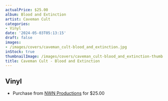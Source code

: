 ```yaml
---
actualPrice: $25.00
album: Blood and Extinction
artist: Caveman Cult
categories:
- Vinyl
date: '2024-05-03T05:13:15'
draft: false
images:
- /images/covers/caveman_cult-blood_and_extinction.jpg
inStock: true
thumbnailImage: /images/covers/caveman_cult-blood_and_extinction-thumb.jpg
title: Caveman Cult - Blood and Extinction
---
```


## Vinyl
* Purchase from [NWN Productions](http://shop.nwnprod.com/index.php?route=product/product&path=75&product_id=32439&sort=pd.name&order=ASC) for $25.00
